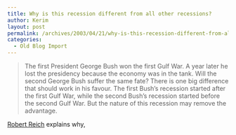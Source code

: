 ```yaml
---
title: Why is this recession different from all other recessions?
author: Kerim
layout: post
permalink: /archives/2003/04/21/why-is-this-recession-different-from-all-other-recessions/
categories:
  - Old Blog Import
---
```


>   The first President George Bush won the first Gulf War. A year later he lost the presidency because the economy was in the tank. Will the second George Bush suffer the same fate? There is one big difference that should work in his favour. The first Bush&#8217;s recession started after the first Gulf War, while the second Bush&#8217;s recession started before the second Gulf War. But the nature of this recession may remove the advantage.


<a href="http://news.ft.com/servlet/ContentServer?pagename=FT.com/StoryFT/FullStory&c=StoryFT&cid=1048313883638&p=1012571727102" onclick="_gaq.push(['_trackEvent', 'outbound-article', 'http://news.ft.com/servlet/ContentServer?pagename=FT.com/StoryFT/FullStory&c=StoryFT&cid=1048313883638&p=1012571727102', 'Robert Reich']);" >Robert Reich</a> explains why,

